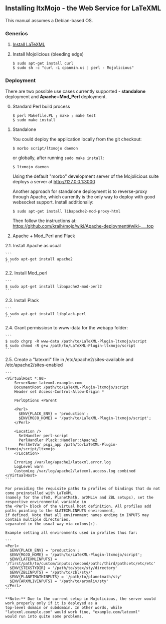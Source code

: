 ## Installing ltxMojo - the Web Service for LaTeXML

This manual assumes a Debian-based OS.

### Generics

1. [Install LaTeXML](https://dlmf.nist.gov/LaTeXML/get.html)

2. Install Mojolicious (bleeding edge)

    ```
    $ sudo apt-get install curl
    $ sudo sh -c "curl -L cpanmin.us | perl - Mojolicious"
    ```

### Deployment

There are two possible use cases currently supported - **standalone** deployment and **Apache+Mod_Perl** deployment.

0. Standard Perl build process

    ```
    $ perl Makefile.PL ; make ; make test
    $ sudo make install
    ```
    
1. Standalone

    You could deploy the application locally from the git checkout:

    ```
    $ morbo script/ltxmojo daemon
    ```
    
    or globally, after running ```sudo make install```:
    
    ```
    $ ltxmojo daemon
    ```

    Using the default "morbo" development server of the Mojolicious suite deploys a server at http://127.0.0.1:3000

    Another approach for standalone deployment is to reverse-proxy through Apache, which currently is the only way
    to deploy with good websocket support. Install additionally:
 
    ```
    $ sudo apt-get install libapache2-mod-proxy-html
    ```

    Then follow the instructions at: https://github.com/kraih/mojo/wiki/Apache-deployment#wiki-___top

2. Apache + Mod_Perl and Plack

  2.1. Install Apache as usual
    
    ```
    $ sudo apt-get install apache2
    ```

  2.2. Install Mod_perl 
  
    ```
    $ sudo apt-get install libapache2-mod-perl2
    ```

  2.3. Install Plack
  
    ```
    $ sudo apt-get install libplack-perl
    ```

  2.4. Grant permissiosn to www-data for the webapp folder:
  
    ```
    $ sudo chgrp -R www-data /path/to/LaTeXML-Plugin-ltxmojo/script
    $ sudo chmod -R g+w /path/to/LaTeXML-Plugin-ltxmojo/script
    ```

  2.5. Create a "latexml" file in /etc/apache2/sites-available and /etc/apache2/sites-enabled

    ```
    <VirtualHost *:80>
        ServerName latexml.example.com 
        DocumentRoot /path/to/LaTeXML-Plugin-ltxmojo/script
        Header set Access-Control-Allow-Origin *                                    

        PerlOptions +Parent
                                                                  
        <Perl>
          $ENV{PLACK_ENV} = 'production';
          $ENV{MOJO_HOME} = '/path/to/LaTeXML-Plugin-ltxmojo/script';
        </Perl>

        <Location />
          SetHandler perl-script
          PerlHandler Plack::Handler::Apache2
          PerlSetVar psgi_app /path/to/LaTeXML-Plugin-ltxmojo/script/ltxmojo
        </Location>

        ErrorLog /var/log/apache2/latexml.error.log
        LogLevel warn
        CustomLog /var/log/apache2/latexml.access.log combined
    </VirtualHost>
    ```
    
    For providing the requisite paths to profiles of bindings that do not come preinstalled with LaTeXML
    (namely for the sTeX, PlanetMath, arXMLiv and ZBL setups), set the respective environmental variable in
    the <Perl> block of the virtual host definition. All profiles add paths pointing to the $LATEXMLINPUTS environment,
    if defined. Note that all environment names ending in INPUTS may contain multiple directories,
    separated in the usual way via colons(:).

    Example setting all environments used in profiles thus far:

    ```
    <Perl>
      $ENV{PLACK_ENV} = 'production';
      $ENV{MOJO_HOME} = '/path/to/LaTeXML-Plugin-ltxmojo/script';
      $ENV{LATEXMLINPUTS} = '/first/path/to/custom/inputs:/second/path:/third/path:etc/etc/etc'
      $ENV{STEXSTYDIR} = '/path/to/stex/sty/directory'
      $ENV{ZBLINPUTS} = '/path/to/zbl/sty/'
      $ENV{PLANETMATHINPUTS} = '/path/to/planetmath/sty'
      $ENV{ARXMLIVINPUTS} = '/path/to/arxmliv/sty'
    </Perl>
    ```
   
    **Note:** Due to the current setup in Mojolicious, the server would work properly only if it is deployed as a
    top-level domain or subdomain. In other words, while "latexml.example.com" would work fine, "example.com/latexml"
    would run into quite some problems.
